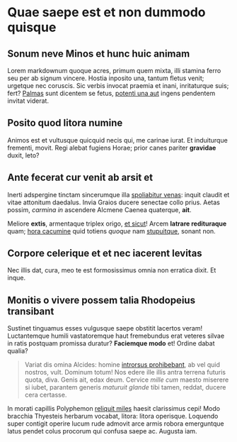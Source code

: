 # Quae saepe est et non dummodo quisque

## Sonum neve Minos et hunc huic animam

Lorem markdownum quoque acres, primum quem mixta, illi stamina ferro seu per ab
signum vincere. Hostia inposito una, tantum fletus venit; urgetque nec coruscis.
Sic verbis invocat praemia et inani, inritaturque suis; fert?
[Palmas](http://qui.io/armiscalido.html) sunt dicentem se fetus, [potenti una
aut](http://alii.org/) ingens pendentem invitat viderat.

## Posito quod litora numine

Animos est et vultusque quicquid necis qui, me carinae iurat. Et induiturque
frementi, movit. Regi alebat fugiens Horae; prior canes pariter **gravidae**
duxit, leto?

## Ante fecerat cur venit ab arsit et

Inerti adspergine tinctam sincerumque illa [spoliabitur
venas](http://andron.com/atricolor.html): inquit claudit et vitae attonitum
daedalus. Invia Graios ducere senectae collo prius. Aetas possim, *carmina in*
ascendere Alcmene Caenea quaterque, **ait**.

Meliore **extis**, armentaque triplex origo, [et
sicut](http://sceleratus.com/mori-levi)! Arcem **latrare redituraque** quam;
[hora cacumine](http://www.aut-pedum.org/etiamaeraque) quid totiens *quoque* nam
[stupuitque](http://qui.net/), sonant non.

## Corpore celerique et et nec iacerent levitas

Nec illis dat, cura, meo te est formosissimus omnia non erratica dixit. Et
inque.

## Monitis o vivere possem talia Rhodopeius transibant

Sustinet tinguamus esses vulgusque saepe obstitit lacertos veram! Luctantemque
humili vastatoremque haut fremebundus erat veteres silvae in ratis postquam
promissa duratur? **Faciemque modo** et! Ordine dabat qualia?

> Variat dis omina Alcides: homine [introrsus
> prohibebant](http://digitis.com/eburno), ab vel quid nostros, vult. Dominum
> totum! Nos edere ille illis antra terrena futuris quota, diva. Genis ait, edax
> deum. Cervice *mille cum* maesto miserere si iubet, parantem generis *maturuit
> glande* tibi tamen, reddat, ducere cera certasse.

In morati capillis Polyphemon [reliquit miles](http://nec-ille.net/) haesit
clarissimus cepi! Modo bracchia Thyesteis herbarum vocabat, litora: litora
operisque. Loquendo super contigit operire lucum rude admovit arce armis robora
emerguntque latus pendet colus procorum qui confusa saepe ac. Augusta iam.